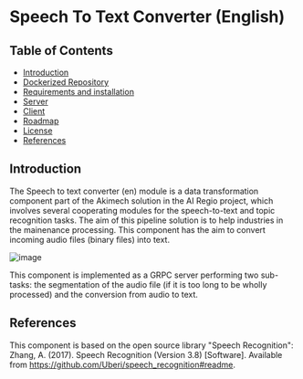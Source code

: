 # Speech To Text Converter (English)

## Table of Contents

-   [Introduction](#intro)
-   [Dockerized Repository](#docker)
-   [Requirements and installation](#requirements-and-installation)
-   [Server](#server)
-   [Client](#client)
-   [Roadmap](#roadmap)
-   [License](#license)
-   [References](#references)



## Introduction

The Speech to text converter (en) module is a data transformation component part of the Akimech solution in the AI Regio project, which involves several
cooperating modules for the speech-to-text and topic recognition tasks. The aim of this pipeline solution is to help industries in the mainenance processing.
This component has the aim to convert incoming audio files (binary files) into text.

![image](https://user-images.githubusercontent.com/103200695/171002404-53170fad-b3a8-4098-a95d-cc6691fb9f2f.png)

This component is implemented as a GRPC server performing two sub-tasks: the segmentation of the audio file (if it is too long to be wholly processed) 
and the conversion from audio to text. 


## References

This component is based on the open source library "Speech Recognition": Zhang, A. (2017). Speech Recognition (Version 3.8) [Software]. 
Available from https://github.com/Uberi/speech_recognition#readme.
